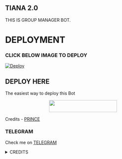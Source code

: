 ## TIANA 2.0
THIS IS GROUP MANAGER BOT.
# DEPLOYMENT
### CLICK BELOW IMAGE TO DEPLOY
[![Deploy](https://telegra.ph/file/a1887512c6b0f55c9dc5a.jpg)](https://heroku.com/deploy?template=https://github.com/prince301102/tiana-2.0.git)

## DEPLOY HERE 

The easiest way to deploy this Bot

<p align="center"><a href="https://heroku.com/deploy?template=https://github.com/prince301102/Tiana-2.0"> <img src="https://img.shields.io/badge/Deploy%20To%20Heroku-black?style=for-the-badge&logo=heroku" width="220" height="38.45"/></a></p>

Credits - [PRINCE](https://t.me/Prince_3011)

### TELEGRAM
Check me on [TELEGRAM](https://t.me/tiana_prince_bot)

<details>
<summary> CREDITS </summary>
@PRINCE_3011
</details>
